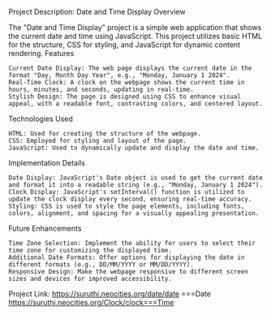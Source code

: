 Project Description: Date and Time Display
Overview

The "Date and Time Display" project is a simple web application that shows the current date and time using JavaScript. This project utilizes basic HTML for the structure, CSS for styling, and JavaScript for dynamic content rendering.
Features

    Current Date Display: The web page displays the current date in the format "Day, Month Day Year", e.g., "Monday, January 1 2024".
    Real-Time Clock: A clock on the webpage shows the current time in hours, minutes, and seconds, updating in real-time.
    Stylish Design: The page is designed using CSS to enhance visual appeal, with a readable font, contrasting colors, and centered layout.

Technologies Used

    HTML: Used for creating the structure of the webpage.
    CSS: Employed for styling and layout of the page.
    JavaScript: Used to dynamically update and display the date and time.

Implementation Details

    Date Display: JavaScript's Date object is used to get the current date and format it into a readable string (e.g., "Monday, January 1 2024").
    Clock Display: JavaScript's setInterval() function is utilized to update the clock display every second, ensuring real-time accuracy.
    Styling: CSS is used to style the page elements, including fonts, colors, alignment, and spacing for a visually appealing presentation.

Future Enhancements

    Time Zone Selection: Implement the ability for users to select their time zone for customizing the displayed time.
    Additional Date Formats: Offer options for displaying the date in different formats (e.g., DD/MM/YYYY or MM/DD/YYYY).
    Responsive Design: Make the webpage responsive to different screen sizes and devices for improved accessibility.

Project Link:
https://suruthi.neocities.org/date/date ===Date
https://suruthi.neocities.org/Clock/clock===Time
